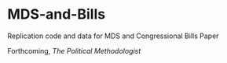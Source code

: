# MDS-and-Bills
Replication code and data for MDS and Congressional Bills Paper

Forthcoming, *The Political Methodologist*
